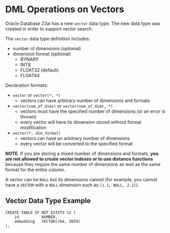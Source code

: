# DML Operations on Vectors

Oracle Database 23ai has a new ```vector``` data type. The new data type was created in order to support vector search.

The ```vector``` data type definition includes:
- number of dimensions (optional)
- dimension format (optional)
    - BYNARY
    - INT8
    - FLOAT32 (default)
    - FLOAT64

Declaration formats:
- ```vector``` or ```vector(*, *)```
    - vectors can have arbitrary number of dimensions and formats
- ```vector(num_of_dims)``` or ```vector(num_of_dims, *)```
    - vectors must have the specified number of dimensions (or an error is thrown)
    - every vector will have its dimension stored without format modification
- ```vector(*, dim_format)```
    - vectors can have an arbitrary number of dimensions
    - every vector will be converted to the specified format

**NOTE**. If you are storing a mixed number of dimensions and formats, **you are not allowed to create vector indexes or to use distance functions** because they require the same number of dimensions as well as the same format for the entire column.

A vector can be ```NULL``` but its dimensions cannot (for example, you cannot have a ```VECTOR``` with a ```NULL``` dimension such as ```[1.1, NULL, 2.2]```).

## Vector Data Type Example

```
CREATE TABLE IF NOT EXISTS t2 (
    id          NUMBER,
    embedding   VECTOR(768, INT8)
);
```
